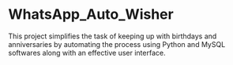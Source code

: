 # WhatsApp_Auto_Wisher
This project simplifies the task of keeping up with birthdays and anniversaries by automating the process using Python and MySQL softwares along with an effective user interface.
